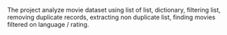 The project analyze movie dataset using list of list, dictionary, filtering list, removing duplicate records, extracting non duplicate list, finding movies filtered on language / rating.